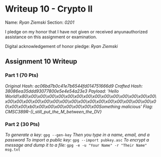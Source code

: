 Writeup 10 - Crypto II
=====

Name: *Ryan Ziemski*
Section: *0201*

I pledge on my honor that I have not given or received anyunauthorized assistance on this assignment or examination.

Digital acknowledgement of honor pledge: *Ryan Ziemski*

## Assignment 10 Writeup

### Part 1 (70 Pts)
*Original Hash: ac06bd7b0c41e7b6544fd014751666d9*
*Crafted Hash: 38086ea35ddd93077800e5e4e54a23e3*
*Payload: 'Hello World!\x80\x00\x00\x00\x00\x00\x00\x00\x00\x00\x00\x00\x00\x00\x00\x00\x00\x00\x00\x00\x00\x00\x00\x00\x00\x00\x00\x00\x00\x00\x00\x00\x00\x00\\xb0\x00\x00\x00\x00\x00\x00\x00Something malicious'
Flag: CMSC389R-{i_still_put_the_M_between_the_DV}*

### Part 2 (30 Pts)
*To generate a key:* `gpg --gen-key`
*Then you type in a name, email, and a password*
*To import a public key:* `gpg --import pubkey.asc`
*To encrypt a message and dump it to a file:* `gpg -e -u "Your Name" -r "Their Name" msg.txt`

